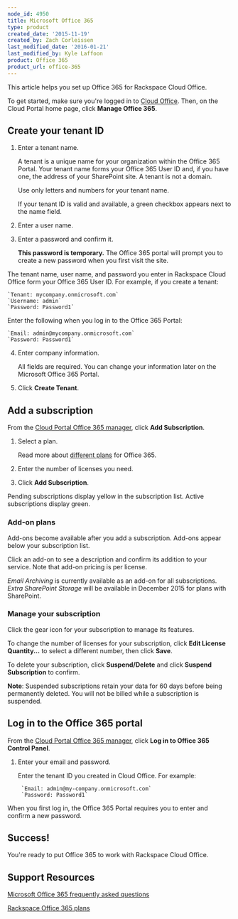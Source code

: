 ```yaml
---
node_id: 4950
title: Microsoft Office 365
type: product
created_date: '2015-11-19'
created_by: Zach Corleissen
last_modified_date: '2016-01-21'
last_modified_by: Kyle Laffoon
product: Office 365
product_url: office-365
---
```


This article helps you set up Office 365 for Rackspace Cloud Office.

To get started, make sure you're logged in to [Cloud Office](https://cp.rackspace.com). Then, on the Cloud Portal home page, click **Manage Office 365**.

## Create your tenant ID

1. Enter a tenant name.

    A tenant is a unique name for your organization within the Office 365 Portal. Your tenant name forms your Office 365 User ID and, if you have one, the address of your SharePoint site.  A tenant is not a domain.

    Use only letters and numbers for your tenant name.

    If your tenant ID is valid and available, a green checkbox appears next to the name field.

2. Enter a user name.

3. Enter a password and confirm it.

    **This password is temporary.** The Office 365 portal will prompt you to create a new password when you first visit the site.

The tenant name, user name, and password you enter in Rackspace Cloud Office form your Office 365 User ID. For example, if you create a tenant:

    `Tenant: mycompany.onmicrosoft.com`
    `Username: admin`
    `Password: Password1`

Enter the following when you log in to the Office 365 Portal:

    `Email: admin@mycompany.onmicrosoft.com`
    `Password: Password1`

4. Enter company information.

    All fields are required. You can change your information later on the Microsoft Office 365 Portal.

5. Click **Create Tenant**.

## Add a subscription

From the [Cloud Portal Office 365 manager](https://cp.rackspace.com/Office365#/Manage), click **Add Subscription**.

1. Select a plan.

    Read more about [different plans](https://www.rackspace.com/office-365) for Office 365.

2. Enter the number of licenses you need.

3. Click **Add Subscription**.

Pending subscriptions display yellow in the subscription list. Active subscriptions display green.

### Add-on plans

Add-ons become available after you add a subscription. Add-ons appear below your subscription list.

Click an add-on to see a description and confirm its addition to your service. Note that add-on pricing is per license.

*Email Archiving* is currently available as an add-on for all subscriptions. *Extra SharePoint Storage* will be available in December 2015 for plans with SharePoint.

### Manage your subscription

Click the gear icon for your subscription to manage its features.

To change the number of licenses for your subscription, click **Edit License Quantity...** to select a different number, then click **Save**.

To delete your subscription, click **Suspend/Delete** and click **Suspend Subscription** to confirm.

**Note**: Suspended subscriptions retain your data for 60 days before being permanently deleted. You will not be billed while a subscription is suspended.

## Log in to the Office 365 portal

From the [Cloud Portal Office 365 manager](https://cp.rackspace.com/Office365#/Manage), click **Log in to Office 365 Control Panel**.

1. Enter your email and password.

    Enter the tenant ID you created in Cloud Office. For example:

        `Email: admin@my-company.onmicrosoft.com`
        `Password: Password1`

When you first log in, the Office 365 Portal requires you to enter and confirm a new password.

## Success!

You're ready to put Office 365 to work with Rackspace Cloud Office.

## Support Resources

[Microsoft Office 365 frequently asked questions](https://products.office.com/en-us/business/microsoft-office-365-frequently-asked-questions)

[Rackspace Office 365 plans](http://www.rackspace.com/office-365)
